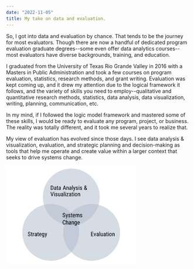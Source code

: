 ```yaml
---
date: "2022-11-05"
title: My take on data and evaluation.
---
```


So, I got into data and evaluation by chance. That tends to be the journey for most evaluators. Though there are now a handful of dedicated program evaluation graduate degrees--some even offer data analytics courses--most evaluators have diverse backgrounds, training, and education. 

I graduated from the University of Texas Rio Grande Valley in 2016 with a Masters in Public Administration and took a few courses on program evaluation, statistics, research methods, and grant writing. Evaluation was kept coming up, and it drew my attention due to the logical framework it follows, and the variety of skills you need to employ--qualitative and quantitative research methods, statistics, data analysis, data visualization, writing, planning, communication, etc.

In my mind, if I followed the logic model framework and mastered some of these skills, I would be ready to evaluate any program, project, or business. The reality was totally different, and it took me several years to realize that.

My view of evaluation has evolved since those days. I see data analysis & visualization, evaluation, and strategic planning and decision-making as tools that help me operate and create value within a larger context that seeks to drive systems change.

<img src="images/venn.png" alt="" width="70%" height="70%"/>


